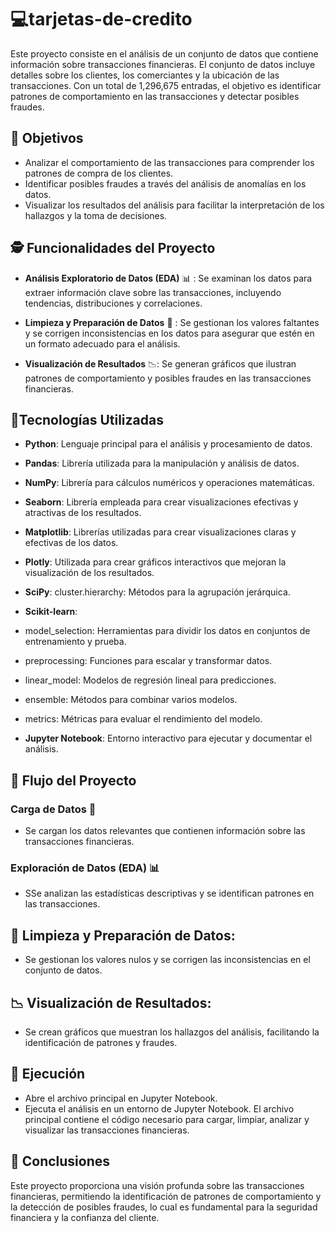 # :computer:tarjetas-de-credito

Este proyecto consiste en el análisis de un conjunto de datos que contiene información sobre transacciones financieras. El conjunto de datos incluye detalles sobre los clientes, los comerciantes y la ubicación de las transacciones. Con un total de 1,296,675 entradas, el objetivo es identificar patrones de comportamiento en las transacciones y detectar posibles fraudes.

## 🎯 Objetivos
- Analizar el comportamiento de las transacciones para comprender los patrones de compra de los clientes.
- Identificar posibles fraudes a través del análisis de anomalías en los datos.
- Visualizar los resultados del análisis para facilitar la interpretación de los hallazgos y la toma de decisiones.


## :detective: Funcionalidades del Proyecto

- **Análisis Exploratorio de Datos (EDA)** 📊 :
   Se examinan los datos para extraer información clave sobre las transacciones, incluyendo tendencias, distribuciones y correlaciones.
- **Limpieza y Preparación de Datos** 🧹 :
   Se gestionan los valores faltantes y se corrigen inconsistencias en los datos para asegurar que estén en un formato adecuado para el análisis.
  
- **Visualización de Resultados** 📉:
   Se generan gráficos que ilustran patrones de comportamiento y posibles fraudes en las transacciones financieras.

## :wrench:Tecnologías Utilizadas

- **Python**: Lenguaje principal para el análisis y procesamiento de datos.
- **Pandas**: Librería utilizada para la manipulación y análisis de datos.
- **NumPy**: Librería para cálculos numéricos y operaciones matemáticas.
- **Seaborn**: Librería empleada para crear visualizaciones efectivas y atractivas de los resultados.
- **Matplotlib**: Librerías utilizadas para crear visualizaciones claras y efectivas de los datos.
- **Plotly**: Utilizada para crear gráficos interactivos que mejoran la visualización de los resultados.
- **SciPy**: cluster.hierarchy: Métodos para la agrupación jerárquica.
- **Scikit-learn**:
- model_selection: Herramientas para dividir los datos en conjuntos de entrenamiento y prueba.
- preprocessing: Funciones para escalar y transformar datos.
- linear_model: Modelos de regresión lineal para predicciones.
- ensemble: Métodos para combinar varios modelos.
- metrics: Métricas para evaluar el rendimiento del modelo.


- **Jupyter Notebook**: Entorno interactivo para ejecutar y documentar el análisis.

## 🔄 Flujo del Proyecto 

### Carga de Datos 🔧
- Se cargan los datos relevantes que contienen información sobre las transacciones financieras.
  
### Exploración de Datos (EDA) 📊
- SSe analizan las estadísticas descriptivas y se identifican patrones en las transacciones.

## 🧹 Limpieza y Preparación de Datos:

- Se gestionan los valores nulos y se corrigen las inconsistencias en el conjunto de datos.


## 📉 Visualización de Resultados:

- Se crean gráficos que muestran los hallazgos del análisis, facilitando la identificación de patrones y fraudes.


## 🚀 Ejecución
- Abre el archivo principal en Jupyter Notebook.
- Ejecuta el análisis en un entorno de Jupyter Notebook. El archivo principal contiene el código necesario para cargar, limpiar, analizar y visualizar las transacciones financieras.

## 📝 Conclusiones
Este proyecto proporciona una visión profunda sobre las transacciones financieras, permitiendo la identificación de patrones de comportamiento y la detección de posibles fraudes, lo cual es fundamental para la seguridad financiera y la confianza del cliente.
